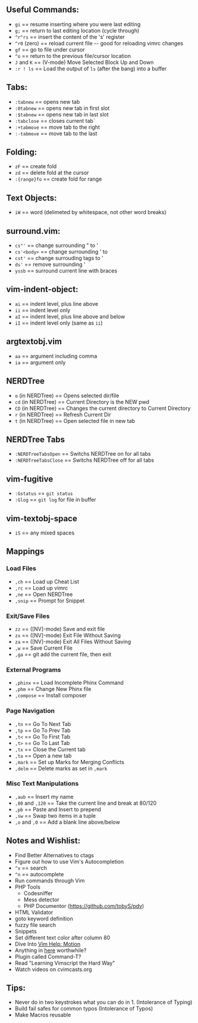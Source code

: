 
## Useful Commands: 
 * `gi` == resume inserting where you were last editing
 * `g;` == return to last editing location (cycle through)
 * `^r^rs` == insert the content of the 's' register
 * `^r0` (zero) == reload current file -- good for reloading vimrc changes
 * `gf` == go to file under cursor
 * `^o` == return to the previous file/cursor location
 * `J` and `K` == (V-mode) Move Selected Block Up and Down
 * `:r ! ls` == Load the output of `ls` (after the bang) into a buffer

## Tabs:
 * `:tabnew` == opens new tab
 * `:0tabnew` == opens new tab in first slot
 * `:$tabnew` == opens new tab in last slot
 * `:tabclose` == closes current tab`
 * `:+tabmove` == move tab to the right
 * `:-tabmove` == move tab to the last

## Folding:
 * `zF` == create fold
 * `zd` == delete fold at the cursor
 * `:{range}fo` == create fold for range

## Text Objects:
 * `iW` == word (delimeted by whitespace, not other word breaks)

## surround.vim:
 * `cs"'` == change surrounding " to '
 * `cs'<body>` == change surrounding ' to <body></body>
 * `cst'` == change surrouding tags to '
 * `ds'` == remove surrounding '
 * `yssb` == surround current line with braces

## vim-indent-object:
 * `ai` == indent level, plus line above
 * `ii` == indent level only
 * `aI` == indent level, plus line above and below
 * `iI` == indent level only (same as `ii`)

## argtextobj.vim
 * `aa` == argument including comma
 * `ia` == argument only

## NERDTree
 * `o` (in NERDTree) == Opens selected dir/file
 * `cd` (in NERDTree) == Current Directory is the NEW pwd
 * `CD` (in NERDTree) == Changes the current directory to Current Directory
 * `r` (in NERDTree) == Refresh Current Dir
 * `t` (in NERDTree) == Open selected file in new tab

## NERDTree Tabs
 * `:NERDTreeTabsOpen` == Switchs NERDTree on for all tabs
 * `:NERDTreeTabsClose` == Switchs NERDTree off for all tabs

## vim-fugitive
 * `:Gstatus` == `git status` 
 * `:Glog` == `git log` for file in buffer

## vim-textobj-space
 * `iS` == any mixed spaces

## Mappings

### Load Files
 * `,ch` == Load up Cheat List 
 * `,rc` == Load up vimrc
 * `,ne` == Open NERDTree
 * `,snip` == Prompt for Snippet

### Exit/Save Files
 * `zz` == ([NV]-mode) Save and exit file
 * `zx` == ([NV]-mode) Exit File Without Saving
 * `za` == ([NV]-mode) Exit All Files Without Saving
 * `,w` == Save Current File
 * `,ga` == git add the current file, then exit

### External Programs
 * `,phinx` == Load Incomplete Phinx Command
 * `,phm` == Change New Phinx file
 * `,compose` == Install composer 

### Page Navigation
 * `,tn` == Go To Next Tab
 * `,tp` == Go To Prev Tab
 * `,t<` == Go To First Tab
 * `,t>` == Go To Last Tab
 * `,tx` == Close the Current tab
 * `,ta` == Open a new tab
 * `,mark` == Set up Marks for Merging Conflicts
 * `,delm` == Delete marks as set in `,mark`

### Misc Text Manipulations
 * `,aub` == Insert my name
 * `,80` and `,120` == Take the current line and break at 80/120
 * `,pb` == Paste and Insert to prepend
 * `,sw` == Swap two items in a tuple
 * `,o` and `,O` == Add a blank line above/below

## Notes and Wishlist: 
 * Find Better Alternatives to ctags
 * Figure out how to use Vim's Autocompletion   
 *  `^x` == search
 *  `^n` == autocomplete
 * Run commands through Vim
 * PHP Tools
   * Codesniffer
   * Mess detector
   * PHP Documentor (https://github.com/tobyS/pdv)
 * HTML Validator
 * goto keyword definition
 * fuzzy file search
 * Snippets
 * Set different text color after column 80
 * Dive Into [Vim Help: Motion](http://vimdoc.sourceforge.net/htmldoc/motion.html)
 * Anything in [here](https://github.com/kana/vim-textobj-user/wiki) worthwhile?
 * Plugin called Command-T?
 * Read "Learning Vimscript the Hard Way"
 * Watch videos on cvimcasts.org

## Tips:
 * Never do in two keystrokes what you can do in 1. (Intolerance of Typing)
 * Build fail safes for common typos (Intolerance of Typos)
 * Make Macros reusable

